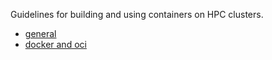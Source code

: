 Guidelines for building and using containers on HPC clusters.

- [general](./docs/general.md)
- [docker and oci](./docs/docker-oci.md)
